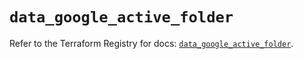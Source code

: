 # `data_google_active_folder`

Refer to the Terraform Registry for docs: [`data_google_active_folder`](https://registry.terraform.io/providers/hashicorp/google/6.1.0/docs/data-sources/active_folder).
